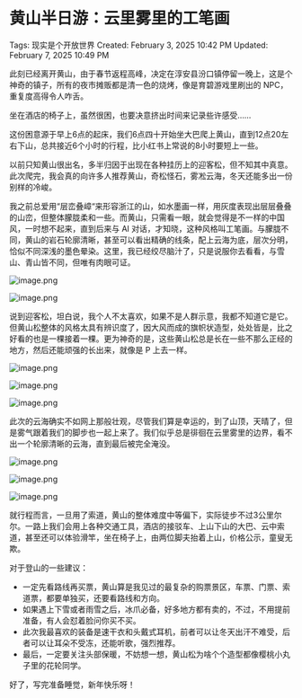 # 黄山半日游：云里雾里的工笔画

Tags: 现实是个开放世界
Created: February 3, 2025 10:42 PM
Updated: February 7, 2025 10:49 PM

此刻已经离开黄山，由于春节返程高峰，决定在淳安县汾口镇停留一晚上，这是个神奇的镇子，所有的夜市摊贩都是清一色的烧烤，像是育碧游戏里刷出的 NPC，重复度高得令人咋舌。

坐在酒店的椅子上，虽然很困，也要决意挤出时间来记录些许感受……

这份困意源于早上6点的起床，我们6点四十开始坐大巴爬上黄山，直到12点20左右下山，总共接近6个小时的行程，比小红书上常说的8小时要短上一些。

以前只知黄山很出名，多半归因于出现在各种挂历上的迎客松，但不知其中真意。此次爬完，我会真的向许多人推荐黄山，奇松怪石，雾凇云海，冬天还能多出一份别样的冷峻。

我之前总爱用“层峦叠嶂“来形容浙江的山，如水墨画一样，用灰度表现出层层叠叠的山峦，但整体朦胧柔和一些。而黄山，只需看一眼，就会觉得是不一样的中国风，一时想不起来，直到后来与 AI 对话，才知晓，这种风格叫工笔画。与朦胧不同，黄山的岩石轮廓清晰，甚至可以看出精确的线条，配上云海为底，层次分明，恰似不同深浅的墨色晕染。这里，我已经绞尽脑汁了，只是说服你去看看，与雪山、青山皆不同，但唯有肉眼可证。

![image.png](%E9%BB%84%E5%B1%B1%E5%8D%8A%E6%97%A5%E6%B8%B8%EF%BC%9A%E4%BA%91%E9%87%8C%E9%9B%BE%E9%87%8C%E7%9A%84%E5%B7%A5%E7%AC%94%E7%94%BB%2018f8b0838b688039817bd229dd319f05/image.png)

![image.png](%E9%BB%84%E5%B1%B1%E5%8D%8A%E6%97%A5%E6%B8%B8%EF%BC%9A%E4%BA%91%E9%87%8C%E9%9B%BE%E9%87%8C%E7%9A%84%E5%B7%A5%E7%AC%94%E7%94%BB%2018f8b0838b688039817bd229dd319f05/image%201.png)

说到迎客松，坦白说，我个人不太喜欢，如果不是人群示意，我都不知道它是它。但黄山松整体的风格太具有辨识度了，因大风而成的旗帜状造型，处处皆是，比之好看的也是一棵接着一棵。更为神奇的是，这些黄山松总是长在一些不那么正经的地方，然后还能顽强的长出来，就像是 P 上去一样。

![image.png](%E9%BB%84%E5%B1%B1%E5%8D%8A%E6%97%A5%E6%B8%B8%EF%BC%9A%E4%BA%91%E9%87%8C%E9%9B%BE%E9%87%8C%E7%9A%84%E5%B7%A5%E7%AC%94%E7%94%BB%2018f8b0838b688039817bd229dd319f05/image%202.png)

![image.png](%E9%BB%84%E5%B1%B1%E5%8D%8A%E6%97%A5%E6%B8%B8%EF%BC%9A%E4%BA%91%E9%87%8C%E9%9B%BE%E9%87%8C%E7%9A%84%E5%B7%A5%E7%AC%94%E7%94%BB%2018f8b0838b688039817bd229dd319f05/image%203.png)

![image.png](%E9%BB%84%E5%B1%B1%E5%8D%8A%E6%97%A5%E6%B8%B8%EF%BC%9A%E4%BA%91%E9%87%8C%E9%9B%BE%E9%87%8C%E7%9A%84%E5%B7%A5%E7%AC%94%E7%94%BB%2018f8b0838b688039817bd229dd319f05/image%204.png)

此次的云海确实不如网上那般壮观，尽管我们算是幸运的，到了山顶，天晴了，但是雾气跟着我们的脚步也一起上来了。我们似乎总是徘徊在云里雾里的边界，看不出一个轮廓清晰的云海，直到最后被完全淹没。

![image.png](%E9%BB%84%E5%B1%B1%E5%8D%8A%E6%97%A5%E6%B8%B8%EF%BC%9A%E4%BA%91%E9%87%8C%E9%9B%BE%E9%87%8C%E7%9A%84%E5%B7%A5%E7%AC%94%E7%94%BB%2018f8b0838b688039817bd229dd319f05/image%205.png)

![image.png](%E9%BB%84%E5%B1%B1%E5%8D%8A%E6%97%A5%E6%B8%B8%EF%BC%9A%E4%BA%91%E9%87%8C%E9%9B%BE%E9%87%8C%E7%9A%84%E5%B7%A5%E7%AC%94%E7%94%BB%2018f8b0838b688039817bd229dd319f05/image%206.png)

![image.png](%E9%BB%84%E5%B1%B1%E5%8D%8A%E6%97%A5%E6%B8%B8%EF%BC%9A%E4%BA%91%E9%87%8C%E9%9B%BE%E9%87%8C%E7%9A%84%E5%B7%A5%E7%AC%94%E7%94%BB%2018f8b0838b688039817bd229dd319f05/image%207.png)

就行程而言，一旦用了索道，黄山的整体难度中等偏下，实际徒步不过3公里尔尔。一路上我们会用上各种交通工具，酒店的接驳车、上山下山的大巴、云中索道，甚至还可以体验滑竿，坐在椅子上，由两位脚夫抬着上山，价格公示，童叟无欺。

对于登山的一些建议：

- 一定先看路线再买票，黄山算是我见过的最复杂的购票景区，车票、门票、索道票，都要单独买，还要看路线和方向。
- 如果遇上下雪或者雨雪之后，冰爪必备，好多地方都有卖的，不过，不用提前准备，有人会怼着脸问你买不买。
- 此次我最喜欢的装备是速干衣和头戴式耳机，前者可以让冬天出汗不难受，后者可以让耳朵不受冻，还能听歌，强烈推荐。
- 最后，一定要关注头部保暖，不妨想一想，黄山松为啥个个造型都像樱桃小丸子里的花轮同学。

好了，写完准备睡觉，新年快乐呀！